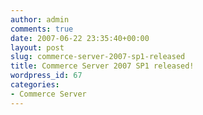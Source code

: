 ```yaml
---
author: admin
comments: true
date: 2007-06-22 23:35:40+00:00
layout: post
slug: commerce-server-2007-sp1-released
title: Commerce Server 2007 SP1 released!
wordpress_id: 67
categories:
- Commerce Server
---
```


